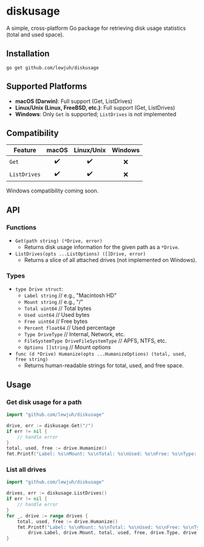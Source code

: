 # diskusage

A simple, cross-platform Go package for retrieving disk usage statistics (total and used space).

## Installation

```
go get github.com/lewjuh/diskusage
```

## Supported Platforms

- **macOS (Darwin)**: Full support (Get, ListDrives)
- **Linux/Unix (Linux, FreeBSD, etc.)**: Full support (Get, ListDrives)
- **Windows**: Only `Get` is supported; `ListDrives` is not implemented

## Compatibility

| Feature      | macOS | Linux/Unix | Windows |
|--------------|:-----:|:----------:|:-------:|
| `Get`        |  ✔️   |    ✔️      |   ❌    |
| `ListDrives` |  ✔️   |    ✔️      |   ❌    |

Windows compatibility coming soon.

## API

### Functions
- `Get(path string) (*Drive, error)`
  - Returns disk usage information for the given path as a `*Drive`.
- `ListDrives(opts ...ListOptions) ([]Drive, error)`
  - Returns a slice of all attached drives (not implemented on Windows).

### Types
- `type Drive struct`:
  - `Label string`           // e.g., "Macintosh HD"
  - `Mount string`           // e.g., "/"
  - `Total uint64`           // Total bytes
  - `Used uint64`            // Used bytes
  - `Free uint64`            // Free bytes
  - `Percent float64`        // Used percentage
  - `Type DriveType`         // Internal, Network, etc.
  - `FileSystemType DriveFileSystemType` // APFS, NTFS, etc.
  - `Options []string`       // Mount options
- `func (d *Drive) Humanize(opts ...HumanizeOptions) (total, used, free string)`
  - Returns human-readable strings for total, used, and free space.

## Usage

### Get disk usage for a path
```go
import "github.com/lewjuh/diskusage"

drive, err := diskusage.Get("/")
if err != nil {
    // handle error
}
total, used, free := drive.Humanize()
fmt.Printf("Label: %s\nMount: %s\nTotal: %s\nUsed: %s\nFree: %s\nType: %s\n", drive.Label, drive.Mount, total, used, free, drive.Type)
```

### List all drives 
```go
import "github.com/lewjuh/diskusage"

drives, err := diskusage.ListDrives()
if err != nil {
    // handle error
}
for _, drive := range drives {
    total, used, free := drive.Humanize()
    fmt.Printf("Label: %s\nMount: %s\nTotal: %s\nUsed: %s\nFree: %s\nType: %s\nPercent: %.2f%%\nOptions: %v\nFileSystemType: %s\n\n",
        drive.Label, drive.Mount, total, used, free, drive.Type, drive.Percent, drive.Options, drive.FileSystemType)
}
``` 